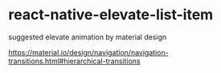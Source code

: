 # react-native-elevate-list-item
suggested elevate animation by material design

https://material.io/design/navigation/navigation-transitions.html#hierarchical-transitions
